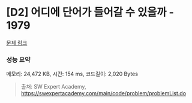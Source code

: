 # [D2] 어디에 단어가 들어갈 수 있을까 - 1979 

[문제 링크](https://swexpertacademy.com/main/code/problem/problemDetail.do?contestProbId=AV5PuPq6AaQDFAUq) 

### 성능 요약

메모리: 24,472 KB, 시간: 154 ms, 코드길이: 2,020 Bytes



> 출처: SW Expert Academy, https://swexpertacademy.com/main/code/problem/problemList.do